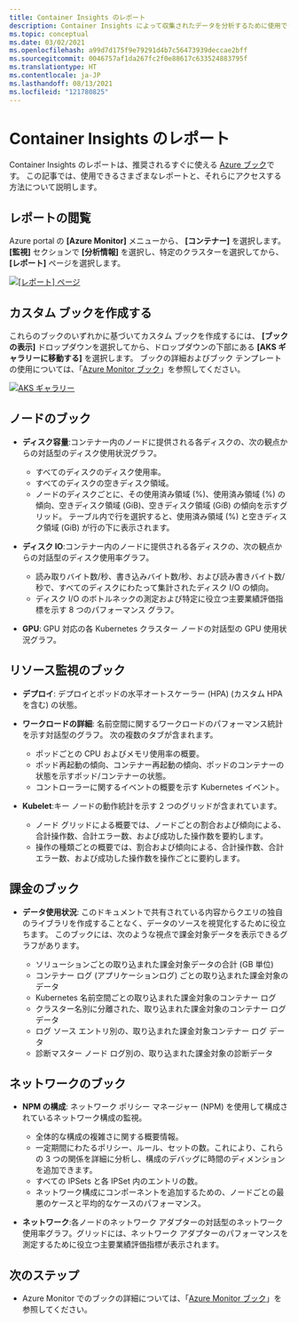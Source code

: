 ```yaml
---
title: Container Insights のレポート
description: Container Insights によって収集されたデータを分析するために使用できるレポートについて説明します。
ms.topic: conceptual
ms.date: 03/02/2021
ms.openlocfilehash: a99d7d175f9e79291d4b7c56473939deccae2bff
ms.sourcegitcommit: 0046757af1da267fc2f0e88617c633524883795f
ms.translationtype: HT
ms.contentlocale: ja-JP
ms.lasthandoff: 08/13/2021
ms.locfileid: "121780825"
---
```

# <a name="reports-in-container-insights"></a>Container Insights のレポート
Container Insights のレポートは、推奨されるすぐに使える [Azure ブック](../visualize/workbooks-overview.md)です。 この記事では、使用できるさまざまなレポートと、それらにアクセスする方法について説明します。

## <a name="viewing-reports"></a>レポートの閲覧
Azure portal の **[Azure Monitor]** メニューから、 **[コンテナー]** を選択します。 **[監視]** セクションで **[分析情報]** を選択し、特定のクラスターを選択してから、 **[レポート]** ページを選択します。 

[![[レポート] ページ](media/container-insights-reports/reports-page.png)](media/container-insights-reports/reports-page.png#lightbox)

## <a name="create-a-custom-workbook"></a>カスタム ブックを作成する
これらのブックのいずれかに基づいてカスタム ブックを作成するには、 **[ブックの表示]** ドロップダウンを選択してから、ドロップダウンの下部にある **[AKS ギャラリーに移動する]** を選択します。 ブックの詳細およびブック テンプレートの使用については、「[Azure Monitor ブック](../visualize/workbooks-overview.md)」を参照してください。

[![AKS ギャラリー](media/container-insights-reports/aks-gallery.png)](media/container-insights-reports/aks-gallery.png#lightbox)

## <a name="node-workbooks"></a>ノードのブック

- **ディスク容量**:コンテナー内のノードに提供される各ディスクの、次の観点からの対話型のディスク使用状況グラフ。

    - すべてのディスクのディスク使用率。
    - すべてのディスクの空きディスク領域。
    - ノードのディスクごとに、その使用済み領域 (%)、使用済み領域 (%) の傾向、空きディスク領域 (GiB)、空きディスク領域 (GiB) の傾向を示すグリッド。 テーブル内で行を選択すると、使用済み領域 (%) と空きディスク領域 (GiB) が行の下に表示されます。

- **ディスク IO**:コンテナー内のノードに提供される各ディスクの、次の観点からの対話型のディスク使用率グラフ。

    - 読み取りバイト数/秒、書き込みバイト数/秒、および読み書きバイト数/秒で、すべてのディスクにわたって集計されたディスク I/O の傾向。
    - ディスク I/O のボトルネックの測定および特定に役立つ主要業績評価指標を示す 8 つのパフォーマンス グラフ。

- **GPU**: GPU 対応の各 Kubernetes クラスター ノードの対話型の GPU 使用状況グラフ。

## <a name="resource-monitoring-workbooks"></a>リソース監視のブック

- **デプロイ**: デプロイとポッドの水平オートスケーラー (HPA) (カスタム HPA を含む) の状態。 
  
- **ワークロードの詳細**: 名前空間に関するワークロードのパフォーマンス統計を示す対話型のグラフ。 次の複数のタブが含まれます。

  - ポッドごとの CPU およびメモリ使用率の概要。
  - ポッド再起動の傾向、コンテナー再起動の傾向、ポッドのコンテナーの状態を示すポッド/コンテナーの状態。
  - コントローラーに関するイベントの概要を示す Kubernetes イベント。

- **Kubelet**:キー ノードの動作統計を示す 2 つのグリッドが含まれています。

    - ノード グリッドによる概要では、ノードごとの割合および傾向による、合計操作数、合計エラー数、および成功した操作数を要約します。
    - 操作の種類ごとの概要では、割合および傾向による、合計操作数、合計エラー数、および成功した操作数を操作ごとに要約します。
## <a name="billing-workbooks"></a>課金のブック

- **データ使用状況**: このドキュメントで共有されている内容からクエリの独自のライブラリを作成することなく、データのソースを視覚化するために役立ちます。 このブックには、次のような視点で課金対象データを表示できるグラフがあります。

  - ソリューションごとの取り込まれた課金対象データの合計 (GB 単位)
  - コンテナー ログ (アプリケーションログ) ごとの取り込まれた課金対象のデータ
  - Kubernetes 名前空間ごとの取り込まれた課金対象のコンテナー ログ
  - クラスター名別に分離された、取り込まれた課金対象のコンテナー ログ データ
  - ログ ソース エントリ別の、取り込まれた課金対象コンテナー ログ データ
  - 診断マスター ノード ログ別の、取り込まれた課金対象の診断データ

## <a name="networking-workbooks"></a>ネットワークのブック

- **NPM の構成**: ネットワーク ポリシー マネージャー (NPM) を使用して構成されているネットワーク構成の監視。

  - 全体的な構成の複雑さに関する概要情報。
  - 一定期間にわたるポリシー、ルール、セットの数。これにより、これらの 3 つの関係を詳細に分析し、構成のデバッグに時間のディメンションを追加できます。
  - すべての IPSets と各 IPSet 内のエントリの数。
  - ネットワーク構成にコンポーネントを追加するための、ノードごとの最悪のケースと平均的なケースのパフォーマンス。

- **ネットワーク**:各ノードのネットワーク アダプターの対話型のネットワーク使用率グラフ。グリッドには、ネットワーク アダプターのパフォーマンスを測定するために役立つ主要業績評価指標が表示されます。



## <a name="next-steps"></a>次のステップ

- Azure Monitor でのブックの詳細については、「[Azure Monitor ブック](../visualize/workbooks-overview.md)」を参照してください。
